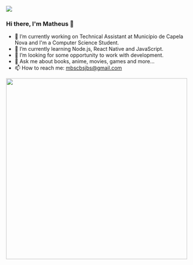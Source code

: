 ![](https://komarev.com/ghpvc/?username=WhoisBsa&color=blue&style=flat)

### Hi there, I'm Matheus 👋

<!--
**WhoisBsa/WhoisBsa** is a ✨ _special_ ✨ repository because its `README.md` (this file) appears on your GitHub profile.

Here are some ideas to get you started:
-->

- 🔭 I’m currently working on Technical Assistant at Município de Capela Nova and I'm a Computer Science Student.
- 🌱 I’m currently learning Node.js, React Native and JavaScript.
- 👯 I’m looking for some opportunity to work with development.
- 💬 Ask me about books, anime, movies, games and more...
- 📫 How to reach me: mbscbsjbs@gmail.com


<td><img width="495px" align="left" src="https://github-readme-stats.vercel.app/api?username=WhoisBsa&theme=buefy"/>

